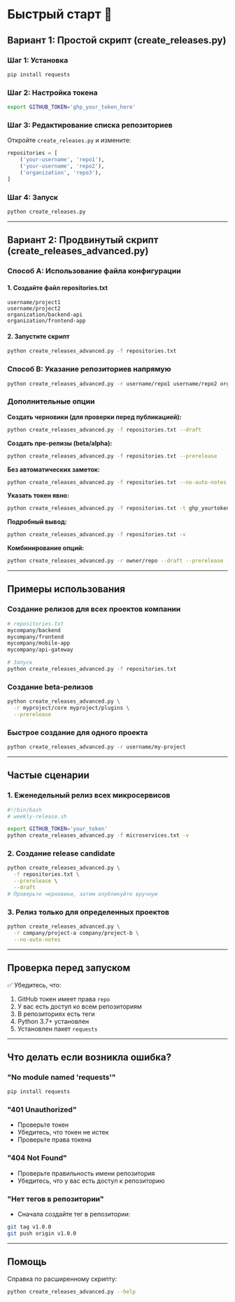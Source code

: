 # Быстрый старт 🚀

## Вариант 1: Простой скрипт (create_releases.py)

### Шаг 1: Установка
```bash
pip install requests
```

### Шаг 2: Настройка токена
```bash
export GITHUB_TOKEN='ghp_your_token_here'
```

### Шаг 3: Редактирование списка репозиториев
Откройте `create_releases.py` и измените:
```python
repositories = [
    ('your-username', 'repo1'),
    ('your-username', 'repo2'),
    ('organization', 'repo3'),
]
```

### Шаг 4: Запуск
```bash
python create_releases.py
```

---

## Вариант 2: Продвинутый скрипт (create_releases_advanced.py)

### Способ A: Использование файла конфигурации

#### 1. Создайте файл repositories.txt
```
username/project1
username/project2
organization/backend-api
organization/frontend-app
```

#### 2. Запустите скрипт
```bash
python create_releases_advanced.py -f repositories.txt
```

### Способ B: Указание репозиториев напрямую

```bash
python create_releases_advanced.py -r username/repo1 username/repo2 org/repo3
```

### Дополнительные опции

**Создать черновики (для проверки перед публикацией):**
```bash
python create_releases_advanced.py -f repositories.txt --draft
```

**Создать пре-релизы (beta/alpha):**
```bash
python create_releases_advanced.py -f repositories.txt --prerelease
```

**Без автоматических заметок:**
```bash
python create_releases_advanced.py -f repositories.txt --no-auto-notes
```

**Указать токен явно:**
```bash
python create_releases_advanced.py -f repositories.txt -t ghp_yourtoken
```

**Подробный вывод:**
```bash
python create_releases_advanced.py -f repositories.txt -v
```

**Комбинирование опций:**
```bash
python create_releases_advanced.py -r owner/repo --draft --prerelease -v
```

---

## Примеры использования

### Создание релизов для всех проектов компании
```bash
# repositories.txt
mycompany/backend
mycompany/frontend
mycompany/mobile-app
mycompany/api-gateway

# Запуск
python create_releases_advanced.py -f repositories.txt
```

### Создание beta-релизов
```bash
python create_releases_advanced.py \
  -r myproject/core myproject/plugins \
  --prerelease
```

### Быстрое создание для одного проекта
```bash
python create_releases_advanced.py -r username/my-project
```

---

## Частые сценарии

### 1. Еженедельный релиз всех микросервисов
```bash
#!/bin/bash
# weekly-release.sh

export GITHUB_TOKEN='your_token'
python create_releases_advanced.py -f microservices.txt -v
```

### 2. Создание release candidate
```bash
python create_releases_advanced.py \
  -f repositories.txt \
  --prerelease \
  --draft
# Проверьте черновики, затем опубликуйте вручную
```

### 3. Релиз только для определенных проектов
```bash
python create_releases_advanced.py \
  -r company/project-a company/project-b \
  --no-auto-notes
```

---

## Проверка перед запуском

✅ Убедитесь, что:
1. GitHub токен имеет права `repo`
2. У вас есть доступ ко всем репозиториям
3. В репозиториях есть теги
4. Python 3.7+ установлен
5. Установлен пакет `requests`

---

## Что делать если возникла ошибка?

### "No module named 'requests'"
```bash
pip install requests
```

### "401 Unauthorized"
- Проверьте токен
- Убедитесь, что токен не истек
- Проверьте права токена

### "404 Not Found"
- Проверьте правильность имени репозитория
- Убедитесь, что у вас есть доступ к репозиторию

### "Нет тегов в репозитории"
- Сначала создайте тег в репозитории:
```bash
git tag v1.0.0
git push origin v1.0.0
```

---

## Помощь

Справка по расширенному скрипту:
```bash
python create_releases_advanced.py --help
```
